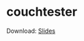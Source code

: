 # couchtester

Download: [Slides](https://docs.google.com/presentation/d/1oxDPX1XMUwFgROLHTS4jRnp1suZXWdJb63pZfD1LWyQ/edit?usp=sharing)
